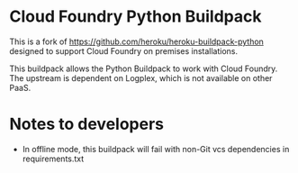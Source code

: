 Cloud Foundry Python Buildpack
==============================

This is a fork of https://github.com/heroku/heroku-buildpack-python designed to support Cloud Foundry
on premises installations.

This buildpack allows the Python Buildpack to work with Cloud Foundry. The upstream is dependent on
Logplex, which is not available on other PaaS.

Notes to developers
===================

* In offline mode, this buildpack will fail with non-Git vcs dependencies in requirements.txt
